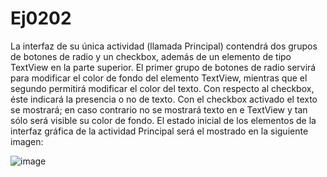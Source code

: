 # Ej0202
La interfaz de su única actividad (llamada Principal) contendrá dos grupos de botones
de radio y un checkbox, además de un elemento de tipo TextView en la parte
superior.
El primer grupo de botones de radio servirá para modificar el color de fondo del
elemento TextView, mientras que el segundo permitirá modificar el color del texto.
Con respecto al checkbox, éste indicará la presencia o no de texto. Con el checkbox
activado el texto se mostrará; en caso contrario no se mostrará texto en e TextView
y tan sólo será visible su color de fondo.
El estado inicial de los elementos de la interfaz gráfica de la actividad Principal será
el mostrado en la siguiente imagen:


![image](https://github.com/pjurado66/Ej0202/assets/50477262/1228138a-bf48-4985-8d16-1dda271903ac)
